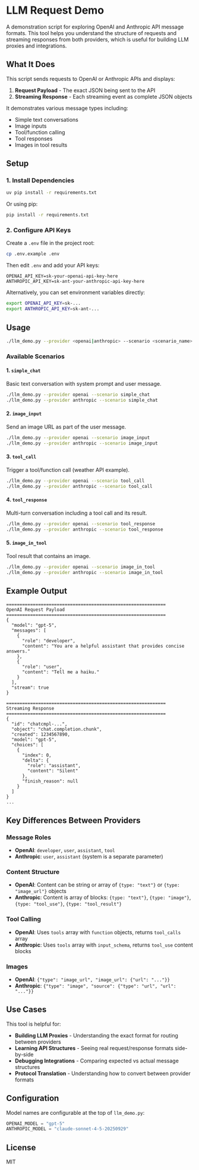 # LLM Request Demo

A demonstration script for exploring OpenAI and Anthropic API message formats. This tool helps you understand the structure of requests and streaming responses from both providers, which is useful for building LLM proxies and integrations.

## What It Does

This script sends requests to OpenAI or Anthropic APIs and displays:
1. **Request Payload** - The exact JSON being sent to the API
2. **Streaming Response** - Each streaming event as complete JSON objects

It demonstrates various message types including:
- Simple text conversations
- Image inputs
- Tool/function calling
- Tool responses
- Images in tool results

## Setup

### 1. Install Dependencies

```bash
uv pip install -r requirements.txt
```

Or using pip:
```bash
pip install -r requirements.txt
```

### 2. Configure API Keys

Create a `.env` file in the project root:

```bash
cp .env.example .env
```

Then edit `.env` and add your API keys:

```
OPENAI_API_KEY=sk-your-openai-api-key-here
ANTHROPIC_API_KEY=sk-ant-your-anthropic-api-key-here
```

Alternatively, you can set environment variables directly:

```bash
export OPENAI_API_KEY=sk-...
export ANTHROPIC_API_KEY=sk-ant-...
```

## Usage

```bash
./llm_demo.py --provider <openai|anthropic> --scenario <scenario_name>
```

### Available Scenarios

#### 1. `simple_chat`
Basic text conversation with system prompt and user message.

```bash
./llm_demo.py --provider openai --scenario simple_chat
./llm_demo.py --provider anthropic --scenario simple_chat
```

#### 2. `image_input`
Send an image URL as part of the user message.

```bash
./llm_demo.py --provider openai --scenario image_input
./llm_demo.py --provider anthropic --scenario image_input
```

#### 3. `tool_call`
Trigger a tool/function call (weather API example).

```bash
./llm_demo.py --provider openai --scenario tool_call
./llm_demo.py --provider anthropic --scenario tool_call
```

#### 4. `tool_response`
Multi-turn conversation including a tool call and its result.

```bash
./llm_demo.py --provider openai --scenario tool_response
./llm_demo.py --provider anthropic --scenario tool_response
```

#### 5. `image_in_tool`
Tool result that contains an image.

```bash
./llm_demo.py --provider openai --scenario image_in_tool
./llm_demo.py --provider anthropic --scenario image_in_tool
```

## Example Output

```
============================================================
OpenAI Request Payload
============================================================
{
  "model": "gpt-5",
  "messages": [
    {
      "role": "developer",
      "content": "You are a helpful assistant that provides concise answers."
    },
    {
      "role": "user",
      "content": "Tell me a haiku."
    }
  ],
  "stream": true
}

============================================================
Streaming Response
============================================================
{
  "id": "chatcmpl-...",
  "object": "chat.completion.chunk",
  "created": 1234567890,
  "model": "gpt-5",
  "choices": [
    {
      "index": 0,
      "delta": {
        "role": "assistant",
        "content": "Silent"
      },
      "finish_reason": null
    }
  ]
}
...
```

## Key Differences Between Providers

### Message Roles
- **OpenAI**: `developer`, `user`, `assistant`, `tool`
- **Anthropic**: `user`, `assistant` (system is a separate parameter)

### Content Structure
- **OpenAI**: Content can be string or array of `{type: "text"}` or `{type: "image_url"}` objects
- **Anthropic**: Content is array of blocks: `{type: "text"}`, `{type: "image"}`, `{type: "tool_use"}`, `{type: "tool_result"}`

### Tool Calling
- **OpenAI**: Uses `tools` array with `function` objects, returns `tool_calls` array
- **Anthropic**: Uses `tools` array with `input_schema`, returns `tool_use` content blocks

### Images
- **OpenAI**: `{"type": "image_url", "image_url": {"url": "..."}}`
- **Anthropic**: `{"type": "image", "source": {"type": "url", "url": "..."}}`

## Use Cases

This tool is helpful for:
- **Building LLM Proxies** - Understanding the exact format for routing between providers
- **Learning API Structures** - Seeing real request/response formats side-by-side
- **Debugging Integrations** - Comparing expected vs actual message structures
- **Protocol Translation** - Understanding how to convert between provider formats

## Configuration

Model names are configurable at the top of `llm_demo.py`:

```python
OPENAI_MODEL = "gpt-5"
ANTHROPIC_MODEL = "claude-sonnet-4-5-20250929"
```

## License

MIT
